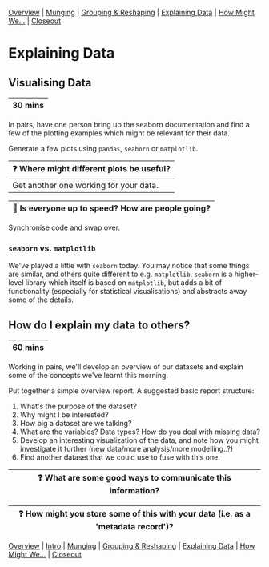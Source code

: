 [Overview](./00_overview.md) |
[Munging](./02_munging.md) |
[Grouping & Reshaping](./03_groupingreshaping.md) |
[Explaining Data](./04_explainingdata.md) |
[How Might We...](./05_howmightwe.md)  |
[Closeout](./06_closeout.md)

# Explaining Data

## Visualising Data

| 30 mins |
| ------- |

In pairs, have one person bring up the seaborn documentation and find a few
of the plotting examples which might be relevant for their data.

Generate a few plots using `pandas`, `seaborn` or `matplotlib`.

| :question: Where might different plots be useful? |
| ------------------------------------------------- |
| Get another one working for your data.            |

| :triangular_flag_on_post: Is everyone up to speed? How are people going? |
| ------------------------------------------------------------------------ |

Synchronise code and swap over.

### `seaborn` vs. `matplotlib`

We've played a little with `seaborn` today. You may notice that some things
are similar, and others quite different to e.g. `matplotlib`. `seaborn`
is a higher-level library which itself is based on `matplotlib`, but
adds a bit of functionality (especially for statistical visualisations)
and abstracts away some of the details.

##	How do I explain my data to others?

| 60 mins |
| ------- |

Working in pairs, we'll develop an overview of our datasets and explain some of the concepts we've learnt this morning.

Put together a simple overview report. A suggested basic report structure:
1. What's the purpose of the dataset?
1. Why might I be interested?
1. How big a dataset are we talking?
1. What are the variables? Data types? How do you deal with missing data?
1. Develop an interesting visualization of the data, and note how you might investigate it further (new data/more analysis/more modelling..?)
1. Find another dataset that we could use to fuse with this one.

| :question: What are some good ways to communicate this information? |
| ------------------------------------------------------------------- |

| :question: How might you store some of this with your data (i.e. as a 'metadata record')? |
| ----------------------------------------------------------------------------------------- |

[Overview](./00_overview.md) |
[Intro](./01_intro.md) |
[Munging](./02_munging.md) |
[Grouping & Reshaping](./03_groupingreshaping.md) |
[Explaining Data](./04_explainingdata.md) |
[How Might We...](./05_howmightwe.md)  |
[Closeout](./06_closeout.md)
